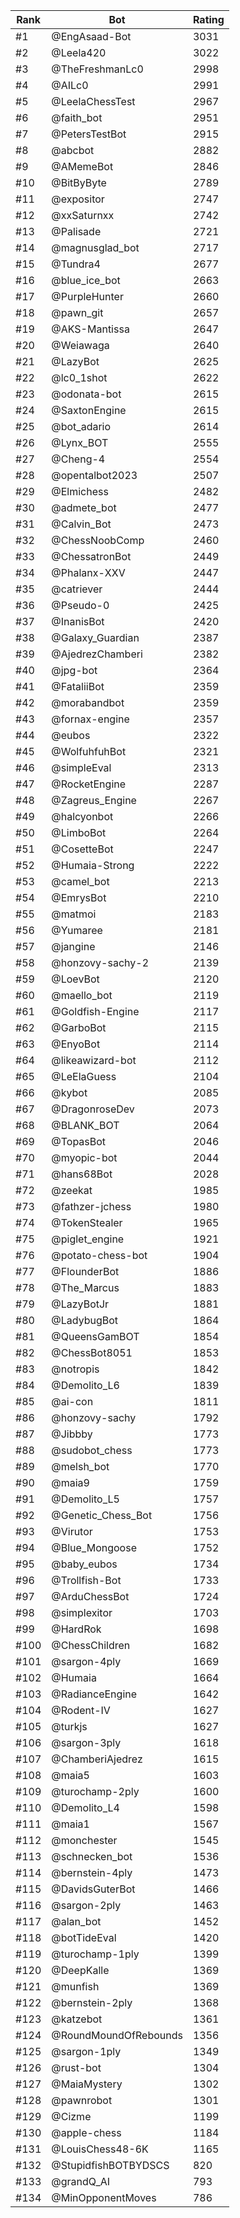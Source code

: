 Rank|Bot|Rating
---|---|---
#1|@EngAsaad-Bot|3031
#2|@Leela420|3022
#3|@TheFreshmanLc0|2998
#4|@AILc0|2991
#5|@LeelaChessTest|2967
#6|@faith_bot|2951
#7|@PetersTestBot|2915
#8|@abcbot|2882
#9|@AMemeBot|2846
#10|@BitByByte|2789
#11|@expositor|2747
#12|@xxSaturnxx|2742
#13|@Palisade|2721
#14|@magnusglad_bot|2717
#15|@Tundra4|2677
#16|@blue_ice_bot|2663
#17|@PurpleHunter|2660
#18|@pawn_git|2657
#19|@AKS-Mantissa|2647
#20|@Weiawaga|2640
#21|@LazyBot|2625
#22|@lc0_1shot|2622
#23|@odonata-bot|2615
#24|@SaxtonEngine|2615
#25|@bot_adario|2614
#26|@Lynx_BOT|2555
#27|@Cheng-4|2554
#28|@opentalbot2023|2507
#29|@Elmichess|2482
#30|@admete_bot|2477
#31|@Calvin_Bot|2473
#32|@ChessNoobComp|2460
#33|@ChessatronBot|2449
#34|@Phalanx-XXV|2447
#35|@catriever|2444
#36|@Pseudo-0|2425
#37|@InanisBot|2420
#38|@Galaxy_Guardian|2387
#39|@AjedrezChamberi|2382
#40|@jpg-bot|2364
#41|@FataliiBot|2359
#42|@morabandbot|2359
#43|@fornax-engine|2357
#44|@eubos|2322
#45|@WolfuhfuhBot|2321
#46|@simpleEval|2313
#47|@RocketEngine|2287
#48|@Zagreus_Engine|2267
#49|@halcyonbot|2266
#50|@LimboBot|2264
#51|@CosetteBot|2247
#52|@Humaia-Strong|2222
#53|@camel_bot|2213
#54|@EmrysBot|2210
#55|@matmoi|2183
#56|@Yumaree|2181
#57|@jangine|2146
#58|@honzovy-sachy-2|2139
#59|@LoevBot|2120
#60|@maello_bot|2119
#61|@Goldfish-Engine|2117
#62|@GarboBot|2115
#63|@EnyoBot|2114
#64|@likeawizard-bot|2112
#65|@LeElaGuess|2104
#66|@kybot|2085
#67|@DragonroseDev|2073
#68|@BLANK_BOT|2064
#69|@TopasBot|2046
#70|@myopic-bot|2044
#71|@hans68Bot|2028
#72|@zeekat|1985
#73|@fathzer-jchess|1980
#74|@TokenStealer|1965
#75|@piglet_engine|1921
#76|@potato-chess-bot|1904
#77|@FlounderBot|1886
#78|@The_Marcus|1883
#79|@LazyBotJr|1881
#80|@LadybugBot|1864
#81|@QueensGamBOT|1854
#82|@ChessBot8051|1853
#83|@notropis|1842
#84|@Demolito_L6|1839
#85|@ai-con|1811
#86|@honzovy-sachy|1792
#87|@Jibbby|1773
#88|@sudobot_chess|1773
#89|@melsh_bot|1770
#90|@maia9|1759
#91|@Demolito_L5|1757
#92|@Genetic_Chess_Bot|1756
#93|@Virutor|1753
#94|@Blue_Mongoose|1752
#95|@baby_eubos|1734
#96|@Trollfish-Bot|1733
#97|@ArduChessBot|1724
#98|@simplexitor|1703
#99|@HardRok|1698
#100|@ChessChildren|1682
#101|@sargon-4ply|1669
#102|@Humaia|1664
#103|@RadianceEngine|1642
#104|@Rodent-IV|1627
#105|@turkjs|1627
#106|@sargon-3ply|1618
#107|@ChamberiAjedrez|1615
#108|@maia5|1603
#109|@turochamp-2ply|1600
#110|@Demolito_L4|1598
#111|@maia1|1567
#112|@monchester|1545
#113|@schnecken_bot|1536
#114|@bernstein-4ply|1473
#115|@DavidsGuterBot|1466
#116|@sargon-2ply|1463
#117|@alan_bot|1452
#118|@botTideEval|1420
#119|@turochamp-1ply|1399
#120|@DeepKalle|1369
#121|@munfish|1369
#122|@bernstein-2ply|1368
#123|@katzebot|1361
#124|@RoundMoundOfRebounds|1356
#125|@sargon-1ply|1349
#126|@rust-bot|1304
#127|@MaiaMystery|1302
#128|@pawnrobot|1301
#129|@Cizme|1199
#130|@apple-chess|1184
#131|@LouisChess48-6K|1165
#132|@StupidfishBOTBYDSCS|820
#133|@grandQ_AI|793
#134|@MinOpponentMoves|786
